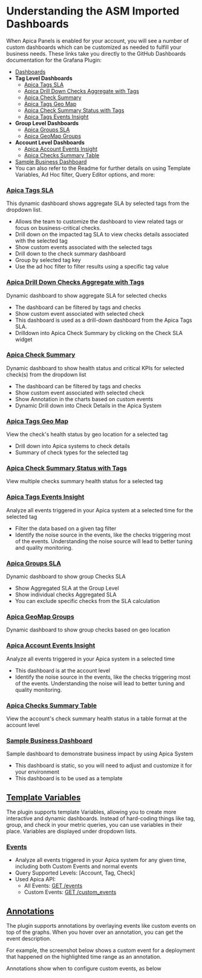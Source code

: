 # Understanding the ASM Imported Dashboards

When Apica Panels is enabled for your account, you will see a number of custom dashboards which can be customized as needed to fulfill your business needs. These links take you directly to the GitHub Dashboards documentation for the Grafana Plugin:

* [Dashboards](https://apicasystem.github.io/apica-grafana/#dashboards)
* **Tag Level Dashboards**
  * [Apica Tags SLA](https://apicasystem.github.io/apica-grafana/#apica-tags-sla)
  * [Apica Drill Down Checks Aggregate with Tags](https://apicasystem.github.io/apica-grafana/#apica-drill-down-checks-aggregate-with-tags)
  * [Apica Check Summary](https://apicasystem.github.io/apica-grafana/#apica-check-summary)
  * [Apica Tags Geo Map](https://apicasystem.github.io/apica-grafana/#apica-tags-geo-map)
  * [Apica Check Summary Status with Tags](https://apicasystem.github.io/apica-grafana/#apica-check-summary-status-with-tags)
  * [Apica Tags Events Insight](https://apicasystem.github.io/apica-grafana/#apica-tags-events-insight)
* **Group Level Dashboards**
  * [Apica Groups SLA](https://apicasystem.github.io/apica-grafana/#apica-groups-sla)
  * [Apica GeoMap Groups](https://apicasystem.github.io/apica-grafana/#apica-geomap-groups)
* **Account Level Dashboards**
  * [Apica Account Events Insight](https://apicasystem.github.io/apica-grafana/#apica-account-events-insight)
  * [Apica Checks Summary Table](https://apicasystem.github.io/apica-grafana/#apica-checks-summary-table)
* [Sample Business Dashboard](https://apicasystem.github.io/apica-grafana/#sample-business-dashboard)
* You can also refer to the Readme for further details on using Template Variables, Ad Hoc filter, Query Editor options, and more:



### [Apica Tags SLA](https://apicasystem.github.io/apica-grafana/#apica-tags-sla) <a href="#understandingtheasmimporteddashboards-apicatagssla" id="understandingtheasmimporteddashboards-apicatagssla"></a>

This dynamic dashboard shows aggregate SLA by selected tags from the dropdown list.

* Allows the team to customize the dashboard to view related tags or focus on business-critical checks.
* Drill down on the impacted tag SLA to view checks details associated with the selected tag
* Show custom events associated with the selected tags
* Drill down to the check summary dashboard
* Group by selected tag key
* Use the ad hoc filter to filter results using a specific tag value



### [Apica Drill Down Checks Aggregate with Tags](https://apicasystem.github.io/apica-grafana/#apica-drill-down-checks-aggregate-with-tags) <a href="#understandingtheasmimporteddashboards-apicadrilldownchecksaggregatewithtags" id="understandingtheasmimporteddashboards-apicadrilldownchecksaggregatewithtags"></a>

Dynamic dashboard to show aggregate SLA for selected checks

* The dashboard can be filtered by tags and checks
* Show custom event associated with selected check
* This dashboard is used as a drill-down dashboard from the Apica Tags SLA.
* Drilldown into Apica Check Summary by clicking on the Check SLA widget

### [Apica Check Summary](https://apicasystem.github.io/apica-grafana/#apica-check-summary) <a href="#understandingtheasmimporteddashboards-apicachecksummary" id="understandingtheasmimporteddashboards-apicachecksummary"></a>

Dynamic dashboard to show health status and critical KPIs for selected check(s) from the dropdown list

* The dashboard can be filtered by tags and checks
* Show custom event associated with selected check
* Show Annotation in the charts based on custom events
* Dynamic Drill down into Check Details in the Apica System



### [Apica Tags Geo Map](https://apicasystem.github.io/apica-grafana/#apica-tags-geo-map) <a href="#understandingtheasmimporteddashboards-apicatagsgeomap" id="understandingtheasmimporteddashboards-apicatagsgeomap"></a>

View the check's health status by geo location for a selected tag

* Drill down into Apica systems to check details
* Summary of check types for the selected tag



### [Apica Check Summary Status with Tags](https://apicasystem.github.io/apica-grafana/#apica-check-summary-status-with-tags) <a href="#understandingtheasmimporteddashboards-apicachecksummarystatuswithtags" id="understandingtheasmimporteddashboards-apicachecksummarystatuswithtags"></a>

View multiple checks summary health status for a selected tag



### [Apica Tags Events Insight](https://apicasystem.github.io/apica-grafana/#apica-tags-events-insight) <a href="#understandingtheasmimporteddashboards-apicatagseventsinsight" id="understandingtheasmimporteddashboards-apicatagseventsinsight"></a>

Analyze all events triggered in your Apica system at a selected time for the selected tag

* Filter the data based on a given tag filter
* Identify the noise source in the events, like the checks triggering most of the events. Understanding the noise source will lead to better tuning and quality monitoring.



### [Apica Groups SLA](https://apicasystem.github.io/apica-grafana/#apica-groups-sla) <a href="#understandingtheasmimporteddashboards-apicagroupssla" id="understandingtheasmimporteddashboards-apicagroupssla"></a>

Dynamic dashboard to show group Checks SLA

* Show Aggregated SLA at the Group Level
* Show individual checks Aggregated SLA
* You can exclude specific checks from the SLA calculation



### [Apica GeoMap Groups](https://apicasystem.github.io/apica-grafana/#apica-geomap-groups) <a href="#understandingtheasmimporteddashboards-apicageomapgroups" id="understandingtheasmimporteddashboards-apicageomapgroups"></a>

Dynamic dashboard to show group checks based on geo location



### [Apica Account Events Insight](https://apicasystem.github.io/apica-grafana/#apica-account-events-insight) <a href="#understandingtheasmimporteddashboards-apicaaccounteventsinsight" id="understandingtheasmimporteddashboards-apicaaccounteventsinsight"></a>

Analyze all events triggered in your Apica system in a selected time

* This dashboard is at the account level
* Identify the noise source in the events, like the checks triggering most of the events. Understanding the noise will lead to better tuning and quality monitoring.



### [Apica Checks Summary Table](https://apicasystem.github.io/apica-grafana/#apica-checks-summary-table) <a href="#understandingtheasmimporteddashboards-apicacheckssummarytable" id="understandingtheasmimporteddashboards-apicacheckssummarytable"></a>

View the account's check summary health status in a table format at the account level



### [Sample Business Dashboard](https://apicasystem.github.io/apica-grafana/#sample-business-dashboard) <a href="#understandingtheasmimporteddashboards-samplebusinessdashboard" id="understandingtheasmimporteddashboards-samplebusinessdashboard"></a>

Sample dashboard to demonstrate business impact by using Apica System

* This dashboard is static, so you will need to adjust and customize it for your environment
* This dashboard is to be used as a template



## [Template Variables](https://apicasystem.github.io/apica-grafana/#template-variables) <a href="#understandingtheasmimporteddashboards-templatevariables" id="understandingtheasmimporteddashboards-templatevariables"></a>

The plugin supports template Variables, allowing you to create more interactive and dynamic dashboards. Instead of hard-coding things like tag, group, and check in your metric queries, you can use variables in their place. Variables are displayed under dropdown lists.

### [Events](https://apicasystem.github.io/apica-grafana/#events) <a href="#understandingtheasmimporteddashboards-events" id="understandingtheasmimporteddashboards-events"></a>

* Analyze all events triggered in your Apica system for any given time, including both Custom Events and normal events
* Query Supported Levels: \[Account, Tag, Check]
* Used Apica API:
  * All Events: [GET /events](https://api-wpm2.apicasystem.com/v3/help#href-CustomEvents)
  * Custom Events: [GET /custom\_events](https://api-wpm2.apicasystem.com/v3/help#href-CustomEvents)

## [Annotations](https://apicasystem.github.io/apica-grafana/#annotations) <a href="#understandingtheasmimporteddashboards-annotations" id="understandingtheasmimporteddashboards-annotations"></a>

The plugin supports annotations by overlaying events like custom events on top of the graphs. When you hover over an annotation, you can get the event description.

For example, the screenshot below shows a custom event for a deployment that happened on the highlighted time range as an annotation.



Annotations show when to configure custom events, as below

